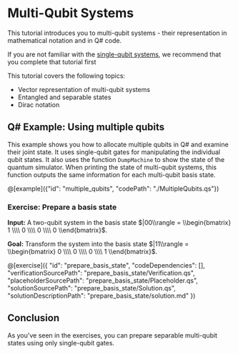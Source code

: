# Multi-Qubit Systems

This tutorial introduces you to multi-qubit systems - their representation in mathematical notation and in Q# code.

If you are not familiar with the [single-qubit systems](../Qubit/Qubit.ipynb), we recommend that you complete that tutorial first

This tutorial covers the following topics:

- Vector representation of multi-qubit systems
- Entangled and separable states
- Dirac notation

## Q# Example: Using multiple qubits

This example shows you how to allocate multiple qubits in Q# and examine their joint state. It uses single-qubit gates for manipulating the individual qubit states. It also uses the function `DumpMachine` to show the state of the quantum simulator.
When printing the state of multi-qubit systems, this function outputs the same information for each multi-qubit basis state.

@[example]({"id": "multiple_qubits", "codePath": "./MultipleQubits.qs"})

### Exercise: Prepare a basis state

**Input:** A two-qubit system in the basis state $|00\\rangle = \\begin{bmatrix} 1 \\\\ 0 \\\\ 0 \\\\ 0 \\end{bmatrix}$.

**Goal:** Transform the system into the basis state $|11\\rangle = \\begin{bmatrix} 0 \\\\ 0 \\\\ 0 \\\\ 1 \\end{bmatrix}$.

@[exercise]({
"id": "prepare_basis_state",
"codeDependencies": [],
"verificationSourcePath": "prepare_basis_state/Verification.qs",
"placeholderSourcePath": "prepare_basis_state/Placeholder.qs",
"solutionSourcePath": "prepare_basis_state/Solution.qs",
"solutionDescriptionPath": "prepare_basis_state/solution.md"
})

## Conclusion

As you've seen in the exercises, you can prepare separable multi-qubit states using only single-qubit gates.
